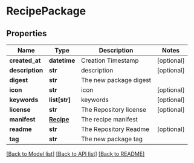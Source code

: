 # RecipePackage

## Properties
Name | Type | Description | Notes
------------ | ------------- | ------------- | -------------
**created_at** | **datetime** | Creation Timestamp | [optional] 
**description** | **str** | description | [optional] 
**digest** | **str** | The new package digest | 
**icon** | **str** | icon | [optional] 
**keywords** | **list[str]** | keywords | [optional] 
**license** | **str** | The Repository license | [optional] 
**manifest** | [**Recipe**](Recipe.md) | The recipe manifest | 
**readme** | **str** | The Repository Readme | [optional] 
**tag** | **str** | The new package tag | 

[[Back to Model list]](../README.md#documentation-for-models) [[Back to API list]](../README.md#documentation-for-api-endpoints) [[Back to README]](../README.md)


